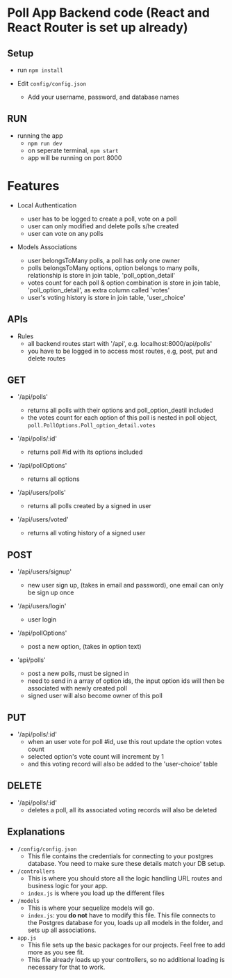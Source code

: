 # Poll App Backend code (React and React Router is set up already)


## Setup

- run `npm install`

- Edit `config/config.json`
    + Add your username, password, and database names

## RUN

- running the app 
    + `npm run dev`
    + on seperate terminal, `npm start`
    + app will be running on port 8000


# Features

- Local Authentication
    + user has to be logged to create a poll, vote on a poll
    + user can only modified and delete polls s/he created
    + user can vote on any polls
    
- Models Associations
    + user belongsToMany polls, a poll has only one owner
    + polls belongsToMany options, option belongs to many polls, relationship is store in join table, 'poll_option_detail'
    + votes count for each poll & option combination is store in join table, 'poll_option_detail', as extra column called 'votes'
    + user's voting history is store in join table, 'user_choice'
    
## APIs

- Rules
    + all backend routes start with '/api', e.g. localhost:8000/api/polls'
    + you have to be logged in to access most routes, e.g, post, put and delete routes
    
## GET    

- '/api/polls'
    + returns all polls with their options and poll_option_deatil included
    + the votes count for each option of this poll is nested in poll object, `poll.PollOptions.Poll_option_detail.votes`

- '/api/polls/:id'
    + returns poll #id with its options included
    
- '/api/pollOptions'
    + returns all options
    
- '/api/users/polls'
    + returns all polls created by a signed in user
    
- '/api/users/voted'
    + returns all voting history of a signed user
    
## POST

- '/api/users/signup'
    + new user sign up, (takes in email and password), one email can only be sign up once

- '/api/users/login'
    + user login

- '/api/pollOptions'
    + post a new option, (takes in option text)

- 'api/polls'
    + post a new polls, must be signed in
    + need to send in a array of option ids, the input option ids will then be associated with newly created poll
    + signed user will also become owner of this poll
    
## PUT

- '/api/polls/:id'
    + when an user vote for poll #id, use this rout update the option votes count 
    + selected option's vote count will increment by 1
    + and this voting record will also be added to the 'user-choice' table

## DELETE

- '/api/polls/:id'
    + deletes a poll, all its associated voting records will also be deleted
    

## Explanations

- `/config/config.json`
    + This file contains the credentials for connecting to your postgres database. You need to make sure these details match your DB setup.
- `/controllers`
    + This is where you should store all the logic handling URL routes and business logic for your app.
    + `index.js` is where you load up the different files
- `/models`
    + This is where your sequelize models will go.
    + `index.js`: you **do not** have to modify this file. This file connects to the Postgres database for you, loads up all models in the folder, and sets up all associations.
- `app.js`
    + This file sets up the basic packages for our projects. Feel free to add more as you see fit.
    + This file already loads up your controllers, so no additional loading is necessary for that to work.
